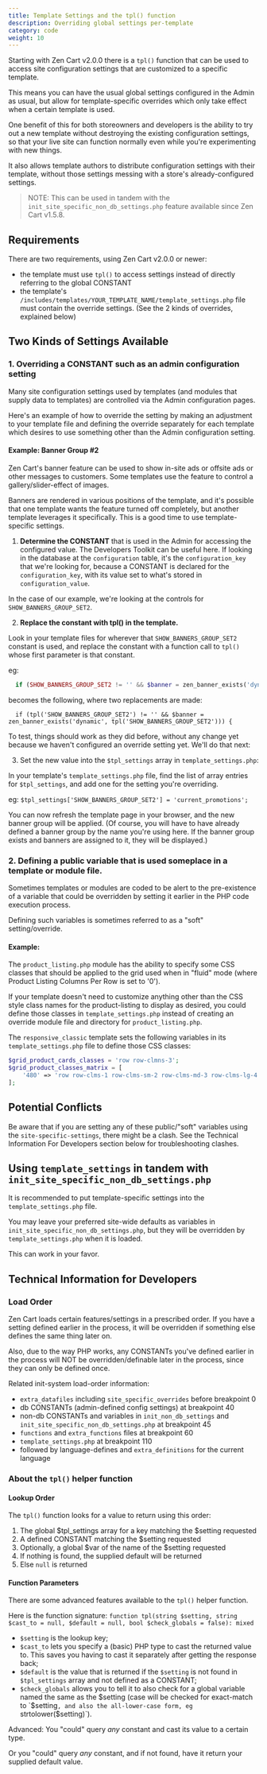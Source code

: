 ```yaml
---
title: Template Settings and the tpl() function
description: Overriding global settings per-template
category: code
weight: 10
---
```


Starting with Zen Cart v2.0.0 there is a `tpl()` function that can be used to access site configuration settings that are customized to a specific template.

This means you can have the usual global settings configured in the Admin as usual, but allow for template-specific overrides which only take effect when a certain template is used.

One benefit of this for both storeowners and developers is the ability to try out a new template without destroying the existing configuration settings, so that your live site can function normally even while you're experimenting with new things.

It also allows template authors to distribute configuration settings with their template, without those settings messing with a store's already-configured settings.

> NOTE: This can be used in tandem with the `init_site_specific_non_db_settings.php` feature available since Zen Cart v1.5.8.


## Requirements

There are two requirements, using Zen Cart v2.0.0 or newer:
- the template must use `tpl()` to access settings instead of directly referring to the global CONSTANT
- the template's `/includes/templates/YOUR_TEMPLATE_NAME/template_settings.php` file must contain the override settings. (See the 2 kinds of overrides, explained below)



## Two Kinds of Settings Available

### 1. Overriding a CONSTANT such as an admin configuration setting

Many site configuration settings used by templates (and modules that supply data to templates) are controlled via the Admin configuration pages.

Here's an example of how to override the setting by making an adjustment to your template file and defining the override separately for each template which desires to use something other than the Admin configuration setting.

#### Example: Banner Group #2

Zen Cart's banner feature can be used to show in-site ads or offsite ads or other messages to customers. Some templates use the feature to control a gallery/slider-effect of images.

Banners are rendered in various positions of the template, and it's possible that one template wants the feature turned off completely, but another template leverages it specifically. This is a good time to use template-specific settings.

1. **Determine the CONSTANT** that is used in the Admin for accessing the configured value. The Developers Toolkit can be useful here. If looking in the database at the `configuration` table, it's the `configuration_key` that we're looking for, because a CONSTANT is declared for the `configuration_key`, with its value set to what's stored in `configuration_value`.

  In the case of our example, we're looking at the controls for `SHOW_BANNERS_GROUP_SET2`.

2. **Replace the constant with tpl() in the template.** 

  Look in your template files for wherever that `SHOW_BANNERS_GROUP_SET2` constant is used, and replace the constant with a function call to `tpl()` whose first parameter is that constant.

  eg:
```php
  if (SHOW_BANNERS_GROUP_SET2 != '' && $banner = zen_banner_exists('dynamic', SHOW_BANNERS_GROUP_SET2)) {
```
becomes the following, where two replacements are made:
```
  if (tpl('SHOW_BANNERS_GROUP_SET2') != '' && $banner = zen_banner_exists('dynamic', tpl('SHOW_BANNERS_GROUP_SET2'))) {
```

  To test, things should work as they did before, without any change yet because we haven't configured an override setting yet. We'll do that next:

3. Set the new value into the `$tpl_settings` array in `template_settings.php`:

  In your template's `template_settings.php` file, find the list of array entries for `$tpl_settings`, and add one for the setting you're overriding.
  
  eg: `$tpl_settings['SHOW_BANNERS_GROUP_SET2'] = 'current_promotions';`

  You can now refresh the template page in your browser, and the new banner group will be applied. (Of course, you will have to have already defined a banner group by the name you're using here. If the banner group exists and banners are assigned to it, they will be displayed.)


### 2. Defining a public variable that is used someplace in a template or module file.

Sometimes templates or modules are coded to be alert to the pre-existence of a variable that could be overridden by setting it earlier in the PHP code execution process.

Defining such variables is sometimes referred to as a "soft" setting/override.

#### Example:
The `product_listing.php` module has the ability to specify some CSS classes that should be applied to the grid used when in "fluid" mode (where Product Listing Columns Per Row is set to '0').

If your template doesn't need to customize anything other than the CSS style class names for the product-listing to display as desired, you could define those classes in `template_settings.php` instead of creating an override module file and directory for `product_listing.php`.

The `responsive_classic` template sets the following variables in its `template_settings.php` file to define those CSS classes:

```php
$grid_product_cards_classes = 'row row-clmns-3';
$grid_product_classes_matrix = [
    '480' => 'row row-clms-1 row-clms-sm-2 row-clms-md-3 row-clms-lg-4 row-clms-xl-6',
];
```



## Potential Conflicts

Be aware that if you are setting any of these public/"soft" variables using the `site-specific-settings`, there might be a clash. See the Technical Information For Developers section below for troubleshooting clashes.

## Using `template_settings` in tandem with `init_site_specific_non_db_settings.php`

It is recommended to put template-specific settings into the `template_settings.php` file.


You may leave your preferred site-wide defaults as variables in `init_site_specific_non_db_settings.php`, but they will be overridden by `template_settings.php` when it is loaded.

This can work in your favor.



## Technical Information for Developers

### Load Order
Zen Cart loads certain features/settings in a prescribed order. If you have a setting defined earlier in the process, it will be overridden if something else defines the same thing later on.

Also, due to the way PHP works, any CONSTANTs you've defined earlier in the process will NOT be overridden/definable later in the process, since they can only be defined once.

Related init-system load-order information:
- `extra_datafiles` including `site_specific_overrides` before breakpoint 0
- db CONSTANTs (admin-defined config settings) at breakpoint 40
- non-db CONSTANTs and variables in `init_non_db_settings` and `init_site_specific_non_db_settings.php` at breakpoint 45
- `functions` and `extra_functions` files at breakpoint 60
- `template_settings.php` at breakpoint 110
- followed by language-defines and `extra_definitions` for the current language

### About the `tpl()` helper function

#### Lookup Order

The `tpl()` function looks for a value to return using this order:

1. The global $tpl_settings array for a key matching the $setting requested
2. A defined CONSTANT matching the $setting requested
3. Optionally, a global $var of the name of the $setting requested
4. If nothing is found, the supplied default will be returned
5. Else `null` is returned


#### Function Parameters
There are some advanced features available to the `tpl()` helper function.

Here is the function signature:
`function tpl(string $setting, string $cast_to = null, $default = null, bool $check_globals = false): mixed`

- `$setting` is the lookup key;
- `$cast_to` lets you specify a (basic) PHP type to cast the returned value to. This saves you having to cast it separately after getting the response back;
- `$default` is the value that is returned if the `$setting` is not found in `$tpl_settings` array and not defined as a CONSTANT;
- `$check_globals` allows you to tell it to also check for a global variable named the same as the $setting (case will be checked for exact-match to `$setting`, and also the all-lower-case form, eg `strtolower($setting)`).


Advanced: You "could" query *any* constant and cast its value to a certain type.

Or you "could" query *any* constant, and if not found, have it return your supplied default value.

